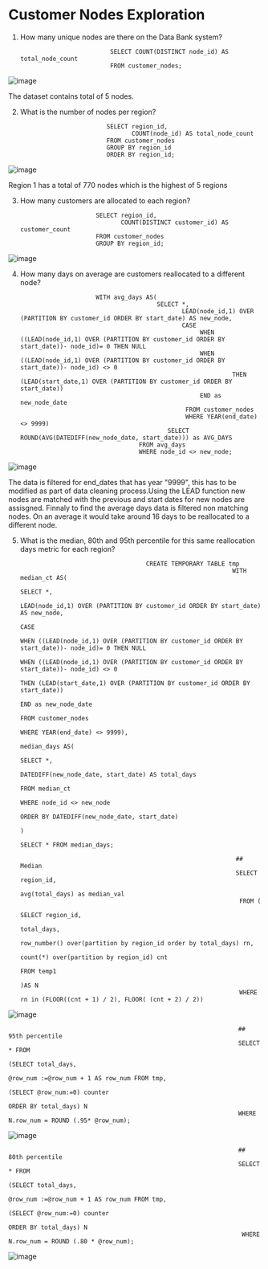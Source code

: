 # Customer Nodes Exploration

1. How many unique nodes are there on the Data Bank system?

                                SELECT COUNT(DISTINCT node_id) AS total_node_count
                                FROM customer_nodes;
                                
![image](https://user-images.githubusercontent.com/104596844/172862404-da03aa08-8048-4df9-9d7a-dc070eb792d8.png)

The dataset contains total of 5 nodes.

2. What is the number of nodes per region?

                               SELECT region_id,
                                      COUNT(node_id) AS total_node_count
                               FROM customer_nodes
                               GROUP BY region_id
                               ORDER BY region_id;
                               
![image](https://user-images.githubusercontent.com/104596844/172863039-f939edb9-1353-4316-a5c3-3aed2130c034.png)

Region 1 has a total of 770 nodes which is the highest of 5 regions

3. How many customers are allocated to each region?
 
                            SELECT region_id,
                                   COUNT(DISTINCT customer_id) AS customer_count
                            FROM customer_nodes
                            GROUP BY region_id;
                            
 ![image](https://user-images.githubusercontent.com/104596844/172863772-31faf76e-e060-41ea-99cc-2bdb82ad9c68.png)

4.  How many days on average are customers reallocated to a different node?

                             WITH avg_days AS(
                                              SELECT *, 
                                                     LEAD(node_id,1) OVER (PARTITION BY customer_id ORDER BY start_date) AS new_node,
                                                     CASE 
                                                          WHEN ((LEAD(node_id,1) OVER (PARTITION BY customer_id ORDER BY start_date))- node_id)= 0 THEN NULL
                                                          WHEN ((LEAD(node_id,1) OVER (PARTITION BY customer_id ORDER BY start_date))- node_id) <> 0
                                                                   THEN (LEAD(start_date,1) OVER (PARTITION BY customer_id ORDER BY start_date))
                                                          END as new_node_date
				                                      FROM customer_nodes
				                                      WHERE YEAR(end_date) <> 9999)
				                                 SELECT ROUND(AVG(DATEDIFF(new_node_date, start_date))) as AVG_DAYS
                                         FROM avg_days 
                                         WHERE node_id <> new_node;
                                         
![image](https://user-images.githubusercontent.com/104596844/172864828-e9e94ac7-2995-4a4f-9ba6-c6ac7d5842ae.png)

The data is filtered for end_dates that has year "9999", this has to be modified as part of data cleaning process.Using the LEAD function new nodes are matched with the 
previous and start dates for new nodes are assisgned. Finnaly to find the average days data is filtered non matching nodes. On an average it would take around 16 days to be reallocated to a different node.

5. What is the median, 80th and 95th percentile for this same reallocation days metric for each region?

                                          CREATE TEMPORARY TABLE tmp 
                                                                  WITH median_ct AS(
					                                                                        SELECT *, 
							                                                                          LEAD(node_id,1) OVER (PARTITION BY customer_id ORDER BY start_date) AS new_node,
							                                                                          CASE 
								                                                                            WHEN ((LEAD(node_id,1) OVER (PARTITION BY customer_id ORDER BY start_date))- node_id)= 0 THEN NULL
								                                                                            WHEN ((LEAD(node_id,1) OVER (PARTITION BY customer_id ORDER BY start_date))- node_id) <> 0
								                                                                                 THEN (LEAD(start_date,1) OVER (PARTITION BY customer_id ORDER BY start_date))
								                                                                         END as new_node_date
					                                                                        FROM customer_nodes
					                                                                       WHERE YEAR(end_date) <> 9999),
                                                                    median_days AS(
                                                                                  SELECT *,
                                                                                          DATEDIFF(new_node_date, start_date) AS total_days
			                                                                            FROM median_ct
			                                                                                    WHERE node_id <> new_node
                                                                                          ORDER BY DATEDIFF(new_node_date, start_date)
                                                                                    )
                                                                                   SELECT * FROM median_days;
                                                                   
                                                                   ## Median
                                                                   SELECT  region_id, 
                                                                           avg(total_days) as median_val
                                                                    FROM (
	                                                                  SELECT region_id,
			                                                         total_days, 
                                                                                 row_number() over(partition by region_id order by total_days) rn,
                                                                                 count(*) over(partition by region_id) cnt
                                                                          FROM temp1
                                                                          )AS N
                                                                    WHERE rn in (FLOOR((cnt + 1) / 2), FLOOR( (cnt + 2) / 2))
                                                                    
 ![image](https://user-images.githubusercontent.com/104596844/172882232-cea8209d-19d8-4b11-8658-a9a6580b088a.png)

                                                                    
                                                                    ## 95th percentile
                                                                    SELECT * FROM 
                                                                                (SELECT total_days,  
                                                                                        @row_num :=@row_num + 1 AS row_num FROM tmp, 
                                                                                        (SELECT @row_num:=0) counter 
                                                                                         ORDER BY total_days) N
                                                                    WHERE N.row_num = ROUND (.95* @row_num); 
                                                                    
 ![image](https://user-images.githubusercontent.com/104596844/172869402-80e92279-33e7-443f-84e0-12209cbf3446.png)
  
                                                                    ## 80th percentile
                                                                    SELECT * FROM 
                                                                               (SELECT total_days,  
                                                                                       @row_num :=@row_num + 1 AS row_num FROM tmp, 
                                                                                       (SELECT @row_num:=0) counter 
                                                                                       ORDER BY total_days) N
                                                                     WHERE N.row_num = ROUND (.80 * @row_num);
                                                                     
  ![image](https://user-images.githubusercontent.com/104596844/172869573-56a2bc04-9774-4d27-9aa7-b685ca637763.png)

                                                                     
                                                                     
